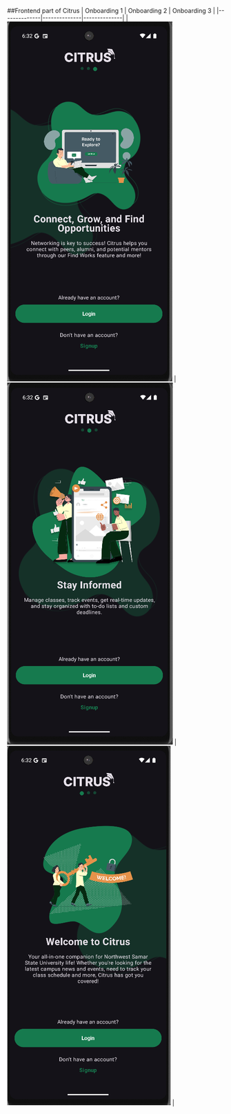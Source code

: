 ##Frontend part of Citrus
| Onboarding 1 | Onboarding 2 | Onboarding 3 |
|--------------|--------------|--------------|
| ![](app/images/onboarding_1.png) | ![](app/images/onboarding_2.png) | ![](app/images/onboarding_3.png) |
